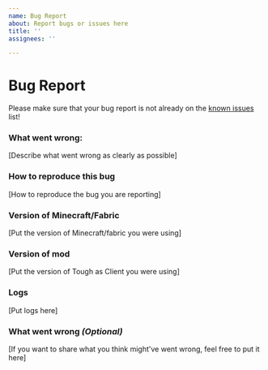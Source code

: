 ```yaml
---
name: Bug Report
about: Report bugs or issues here
title: ''
assignees: ''

---
```


# Bug Report

Please make sure that your bug report is not already on the [known issues](https://github.com/fishcute/ToughAsClient/wiki/Upcoming-Features-and-Known-Issues#known-issues) list!

### What went wrong: 
[Describe what went wrong as clearly as possible]
### How to reproduce this bug
[How to reproduce the bug you are reporting]
### Version of Minecraft/Fabric
[Put the version of Minecraft/fabric you were using]
### Version of mod
[Put the version of Tough as Client you were using]
### Logs
[Put logs here]
### What went wrong *(Optional)*
[If you want to share what you think might've went wrong, feel free to put it here]
